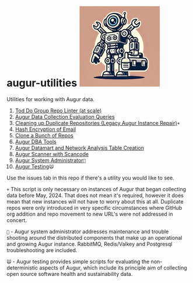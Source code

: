# augur-utilities ![image](./augur-utilties.png)

Utilities for working with Augur data. 
1. [Tod Do Group Repo Linter (at scale)](./repo_linter/)
2. [Augur Data Collection Evaluation Queries](./augur_monitor/)
3. [Cleaning up Duplicate Repositories (Legacy Augur Instance Repair)](./more_cowbell/)`+`
4. [Hash Encryption of Email](./email_hasher/)
5. [Clone a Bunch of Repos](./repo_cloner/)
6. [Augur DBA Tools](./augur_DBA/)
7. [Augur Datamart and Network Analysis Table Creation](./augur_datamart/)
8. [Augur Scanner with Scancode](./augur_scancode/)
9. [Augur System Administrator](./augur_sysadmin/)`🐠`
10. [Augur Testing](./augur_testing/)`🙀`

Use the issues tab in this repo if there's a utility you would like to see. 

`+` This script is only necessary on instances of Augur that began collecting data before May, 2024. That does not mean it's required, however it does mean that new instances will not have to worry about this at all. Duplicate repos were only introduced in very specific circumstances where GitHub org addition and repo movement to new URL's were not addressed in concert. 

`🐠` - Augur system administrator addresses maintenance and trouble shooting around the distributed components that make up an operational and growing Augur instance. RabbitMQ, Redis/Valkey and Postgresql troubleshooting are included. 

`🙀` - Augur testing provides simple scripts for evaluating the non-deterministic aspects of Augur, which include its principle aim of collecting open source software health and sustainability data. 
